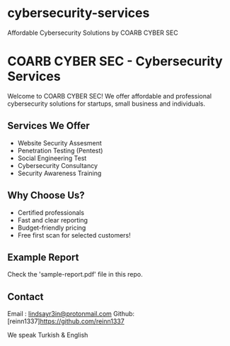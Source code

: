 # cybersecurity-services
Affordable Cybersecurity Solutions by COARB CYBER SEC 


# COARB CYBER SEC - Cybersecurity Services
Welcome to COARB CYBER SEC!
We offer affordable and professional cybersecurity solutions for startups, small business and individuals.

## Services We Offer
- Website Security Assesment
- Penetration Testing (Pentest)
- Social Engineering Test
- Cybersecurity Consultancy
- Security Awareness Training

## Why Choose Us?
- Certified professionals
- Fast and clear reporting
- Budget-friendly pricing
- Free first scan for selected customers!

## Example Report
Check the 'sample-report.pdf' file in this repo.

## Contact
Email : lindsayr3in@protonmail.com 
Github:
[reinn1337]https://github.com/reinn1337

We speak Turkish & English

